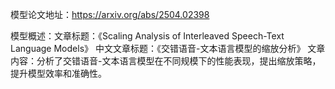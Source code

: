 模型论文地址：https://arxiv.org/abs/2504.02398

模型概述：文章标题：《Scaling Analysis of Interleaved Speech-Text Language Models》
中文文章标题：《交错语音-文本语言模型的缩放分析》
文章内容：分析了交错语音-文本语言模型在不同规模下的性能表现，提出缩放策略，提升模型效率和准确性。
